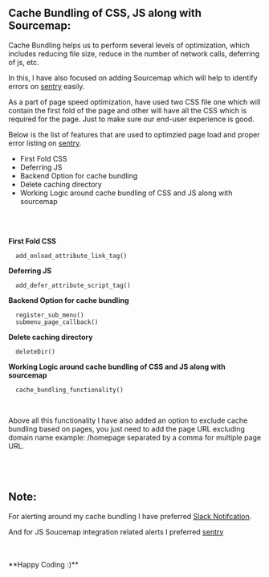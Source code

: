 ## Cache Bundling of CSS, JS along with Sourcemap:

Cache Bundling helps us to perform several levels of optimization, which includes reducing file size, reduce in the number of network calls, deferring of js, etc.

In this, I have also focused on adding Sourcemap which will help to identify errors on [sentry](https://sentry.io/) easily.

As a part of page speed optimization, have used two CSS file one which will contain the first fold of the page and other will have all the CSS which is required for the page. Just to make sure our end-user experience is good.

Below is the list of features that are used to optimzied page load and proper error listing on [sentry](https://sentry.io/).

* First Fold CSS
* Deferring JS
* Backend Option for cache bundling
* Delete caching directory
* Working Logic around cache bundling of CSS and JS along with sourcemap

<br>
<br>

**First Fold CSS**
```
  add_onload_attribute_link_tag()
```

**Deferring JS**
```
  add_defer_attribute_script_tag()
```

**Backend Option for cache bundling**
```
  register_sub_menu()
  submenu_page_callback()
```

**Delete caching directory**
```
  deleteDir()
```

**Working Logic around cache bundling of CSS and JS along with sourcemap**
```
  cache_bundling_functionality()
```
<br>

Above all this functionality I have also added an option to exclude cache bundling based on pages, you just need to add the page URL excluding domain name example: /homepage separated by a comma for multiple page URL.
<br>
<br>
<br>
<br>

## Note: 
For alerting around my cache bundling I have preferred [Slack Notifcation](https://api.slack.com/messaging/webhooks).

And for JS Soucemap integration related alerts I preferred [sentry](https://sentry.io/)


<br>
<br>
**Happy Coding :)**